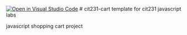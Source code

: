 [![Open in Visual Studio Code](https://classroom.github.com/assets/open-in-vscode-c66648af7eb3fe8bc4f294546bfd86ef473780cde1dea487d3c4ff354943c9ae.svg)](https://classroom.github.com/online_ide?assignment_repo_id=9275587&assignment_repo_type=AssignmentRepo)
﻿# cit231-cart
template for cit231 javascript labs

javascript shopping cart project